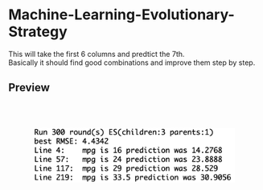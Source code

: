# Machine-Learning-Evolutionary-Strategy<br>
This will take the first 6 columns and predtict the 7th.<br>
Basically it should find good combinations and improve them step by step.<br>




## Preview<br>
<img src="./images/result-es.png" width="400" style="padding:50px;">
